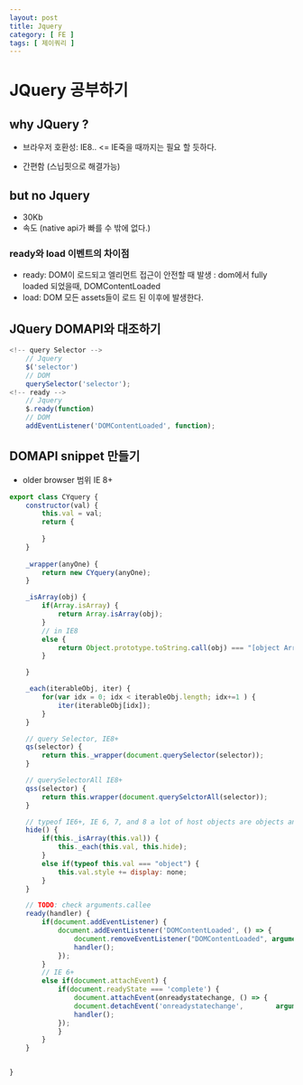 ```yaml
---
layout: post
title: Jquery
category: [ FE ]
tags: [ 제이쿼리 ]
---
```


# JQuery 공부하기

## why JQuery ?

* 브라우저 호환성: IE8..  <= IE죽을 때까지는 필요 할 듯하다.

* 간편함 (스닙핏으로 해결가능)

## but no Jquery

* 30Kb
* 속도 (native api가 빠를 수 밖에 없다.)


### ready와 load 이벤트의 차이점  

* ready: DOM이 로드되고 엘리먼트 접근이 안전할 때 발생 : dom에서 fully loaded 되었을때, DOMContentLoaded
* load: DOM 모든 assets들이 로드 된 이후에 발생한다.

## JQuery DOMAPI와 대조하기

```javascript
<!-- query Selector -->
    // Jquery
    $('selector')
    // DOM
    querySelector('selector');
<!-- ready -->
    // Jquery
    $.ready(function)
    // DOM
    addEventListener('DOMContentLoaded', function);

```

## DOMAPI snippet 만들기
* older browser 범위 IE 8+

``` javascript
export class CYquery {
    constructor(val) {
        this.val = val;
        return {
            
        }
    }
    
    _wrapper(anyOne) {
        return new CYquery(anyOne);
    }

    _isArray(obj) {
        if(Array.isArray) {
            return Array.isArray(obj);
        } 
        // in IE8
        else {
            return Object.prototype.toString.call(obj) === "[object Array]";
        }

    }

    _each(iterableObj, iter) {
        for(var idx = 0; idx < iterableObj.length; idx+=1 ) {
            iter(iterableObj[idx]); 
        }
    }

    // query Selector, IE8+
    qs(selector) {
        return this._wrapper(document.querySelector(selector));
    }

    // querySelectorAll IE8+
    qss(selector) {
        return this.wrapper(document.querySelctorAll(selector));
    }

    // typeof IE6+, IE 6, 7, and 8 a lot of host objects are objects and not functions. 
    hide() {
        if(this._isArray(this.val)) {
            this._each(this.val, this.hide);
        }
        else if(typeof this.val === "object") {
            this.val.style += display: none;
        }
    }

    // TODO: check arguments.callee
    ready(handler) {
        if(document.addEventListener) {
            document.addEventListener('DOMContentLoaded', () => {
                document.removeEventListener("DOMContentLoaded", arguments.callee, false);
                handler();
            });
        }
        // IE 6+
        else if(document.attachEvent) {
            if(document.readyState === 'complete') {
                document.attachEvent(onreadystatechange, () => {
                document.detachEvent('onreadystatechange',        arguments.callee);
                handler();
            });
            }
        }
    }


}

```